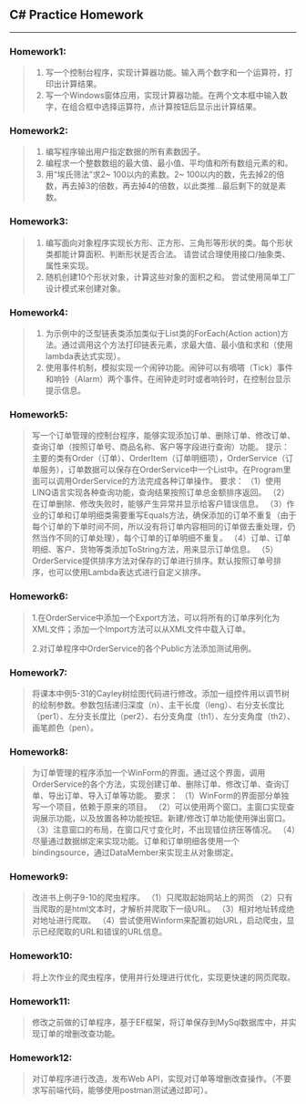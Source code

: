 ## C# Practice Homework
---
### Homework1:
>1. 写一个控制台程序，实现计算器功能。输入两个数字和一个运算符，打印出计算结果。
>2. 写一个Windows窗体应用，实现计算器功能。在两个文本框中输入数字，在组合框中选择运算符，点计算按钮后显示出计算结果。

### Homework2:
>1. 编写程序输出用户指定数据的所有素数因子。
>2. 编程求一个整数数组的最大值、最小值、平均值和所有数组元素的和。
>3. 用“埃氏筛法”求2~ 100以内的素数。2~ 100以内的数，先去掉2的倍数，再去掉3的倍数，再去掉4的倍数，以此类推...最后剩下的就是素数。

### Homework3:
>1. 编写面向对象程序实现长方形、正方形、三角形等形状的类。每个形状类都能计算面积、判断形状是否合法。 请尝试合理使用接口/抽象类、属性来实现。
>2. 随机创建10个形状对象，计算这些对象的面积之和。 尝试使用简单工厂设计模式来创建对象。

### Homework4:
>1. 为示例中的泛型链表类添加类似于List<T>类的ForEach(Action<T> action)方法。通过调用这个方法打印链表元素，求最大值、最小值和求和（使用lambda表达式实现）。
>2. 使用事件机制，模拟实现一个闹钟功能。闹钟可以有嘀嗒（Tick）事件和响铃（Alarm）两个事件。在闹钟走时时或者响铃时，在控制台显示提示信息。

### Homework5:

>写一个订单管理的控制台程序，能够实现添加订单、删除订单、修改订单、查询订单（按照订单号、商品名称、客户等字段进行查询）功能。
>提示：主要的类有Order（订单）、OrderItem（订单明细项），OrderService（订单服务），订单数据可以保存在OrderService中一个List中。在Program里面可以调用OrderService的方法完成各种订单操作。
>要求：
>（1）使用LINQ语言实现各种查询功能，查询结果按照订单总金额排序返回。
>（2）在订单删除、修改失败时，能够产生异常并显示给客户错误信息。
>（3）作业的订单和订单明细类需要重写Equals方法，确保添加的订单不重复（由于每个订单的下单时间不同，所以没有将订单内容相同的订单做去重处理，仍然当作不同的订单处理），每个订单的订单明细不重复。
>（4）订单、订单明细、客户、货物等类添加ToString方法，用来显示订单信息。
>（5）OrderService提供排序方法对保存的订单进行排序。默认按照订单号排序，也可以使用Lambda表达式进行自定义排序。

### Homework6:

> 1.在OrderService中添加一个Export方法，可以将所有的订单序列化为XML文件；添加一个Import方法可以从XML文件中载入订单。
>
> 2.对订单程序中OrderService的各个Public方法添加测试用例。

### Homework7:

> 将课本中例5-31的Cayley树绘图代码进行修改。添加一组控件用以调节树的绘制参数。参数包括递归深度（n）、主干长度（leng）、右分支长度比（per1）、左分支长度比（per2）、右分支角度（th1）、左分支角度（th2）、画笔颜色（pen）。

### Homework8:

>为订单管理的程序添加一个WinForm的界面。通过这个界面，调用OrderService的各个方法，实现创建订单、删除订单、修改订单、查询订单、导出订单、导入订单等功能。
>要求：
>（1）WinForm的界面部分单独写一个项目，依赖于原来的项目。
>（2）可以使用两个窗口。主窗口实现查询展示功能，以及放置各种功能按钮。新建/修改订单功能使用弹出窗口。
>（3）注意窗口的布局，在窗口尺寸变化时，不出现错位挤压等情况。
>（4）尽量通过数据绑定来实现功能。订单和订单明细各使用一个bindingsource，通过DataMember来实现主从对象绑定。

### Homework9:

>改进书上例子9-10的爬虫程序。
>（1）只爬取起始网站上的网页 
>（2）只有当爬取的是html文本时，才解析并爬取下一级URL。
>（3）相对地址转成绝对地址进行爬取。
>（4）尝试使用Winform来配置初始URL，启动爬虫，显示已经爬取的URL和错误的URL信息。

### Homework10:

> 将上次作业的爬虫程序，使用并行处理进行优化，实现更快速的网页爬取。

### Homework11:

> 修改之前做的订单程序，基于EF框架，将订单保存到MySql数据库中，并实现订单的增删改查功能。

### Homework12:

> 对订单程序进行改造，发布Web API，实现对订单等增删改查操作。（不要求写前端代码，能够使用postman测试通过即可）。